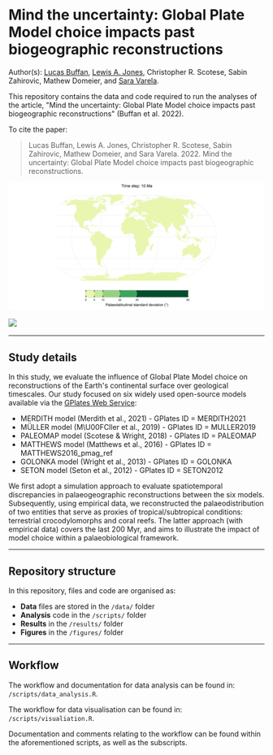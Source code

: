 # Mind the uncertainty: Global Plate Model choice impacts past biogeographic reconstructions

Author(s): [Lucas Buffan](lucas.buffan@ens-lyon.fr), [Lewis A. Jones](mailto:LewisA.Jones@outlook.com), Christopher R. Scotese, Sabin Zahirovic, Mathew Domeier, and [Sara Varela](sara.varela@uvigo.es).

This repository contains the data and code required to run the analyses of the article, "Mind the uncertainty: Global Plate Model choice impacts past biogeographic reconstructions" (Buffan et al. 2022). 

To cite the paper: 
> Lucas Buffan, Lewis A. Jones, Christopher R. Scotese, Sabin Zahirovic, Mathew Domeier, and Sara Varela. 2022. Mind the uncertainty: Global Plate Model choice impacts past biogeographic reconstructions.

![](figures/standard_deviation/time_series.gif)

![](figures/MST/time_series.gif)

-------

## Study details

In this study, we evaluate the influence of Global Plate Model choice on reconstructions of the Earth's continental surface over geological timescales. Our study focused on six widely used open-source models available via the [GPlates Web Service](https://gwsdoc.gplates.org/reconstruction-models):

* MERDITH model (Merdith et al., 2021) - GPlates ID = MERDITH2021
* MÜLLER model (M\U00FCller et al., 2019) - GPlates ID = MULLER2019
* PALEOMAP model (Scotese & Wright, 2018) - GPlates ID = PALEOMAP
* MATTHEWS model (Matthews et al., 2016) - GPlates ID = MATTHEWS2016_pmag_ref
* GOLONKA model (Wright et al., 2013) - GPlates ID = GOLONKA
* SETON model (Seton et al., 2012) - GPlates ID = SETON2012

We first adopt a simulation approach to evaluate spatiotemporal discrepancies in palaeogeographic reconstructions between the six models. Subsequently, using empirical data, we reconstructed the palaeodistribution of two entities that serve as proxies of tropical/subtropical conditions: terrestrial crocodylomorphs and coral reefs. The latter approach (with empirical data) covers the last 200 Myr, and aims to illustrate the impact of model choice within a palaeobiological framework.

-------
## Repository structure

In this repository, files and code are organised as:

* **Data** files are stored in the `/data/` folder
* **Analysis** code in the `/scripts/` folder
* **Results** in the `/results/` folder
* **Figures** in the `/figures/` folder

-------

## Workflow

The workflow and documentation for data analysis can be found in: `/scripts/data_analysis.R`.

The workflow for data visualisation can be found in: `/scripts/visualiation.R`.

Documentation and comments relating to the workflow can be found within the aforementioned scripts, as well as the subscripts.
